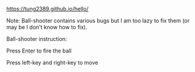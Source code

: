 https://tung2389.github.io/hello/


Note: Ball-shooter contains various bugs but I am too lazy to fix them (or may be I don't know how to fix).

Ball-shooter instruction:

Press Enter to fire the ball

Press left-key and right-key to move
